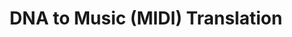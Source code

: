 ---
title: "DNA to Music (MIDI) Translation"
duration: "2019.1 - 2019.5"
excerpt: "Short description of projects item number 1"
collection: projects
paper: https://cs.pomona.edu/classes/cs190/thesis_examples/Shapiro.22.pdf
code: https://github.com/ilanashapiro/DNA-Music
image: 500x300.png
---